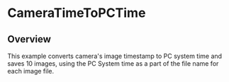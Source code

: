 # CameraTimeToPCTime

## Overview 

This example converts camera's image timestamp to PC system time and saves 10 images, using the PC System time as a part of the file name for each image file.



